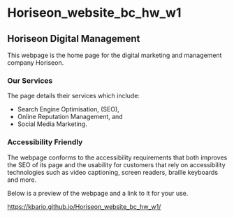 # Horiseon_website_bc_hw_w1

## Horiseon Digital Management
This webpage is the home page for the digital marketing and management company Horiseon. 

### Our Services
The page details their services which include:
 - Search Engine Optimisation, (SEO),
 - Online Reputation Management, and
 - Social Media Marketing.

### Accessibility Friendly
The webpage conforms to the accessibility requirements that both improves the SEO of its page and the usability for customers that rely on accessibility technologies such as video captioning, screen readers, braille keyboards and more.

Below is a preview of the webpage and a link to it for your use.

https://kbario.github.io/Horiseon_website_bc_hw_w1/
